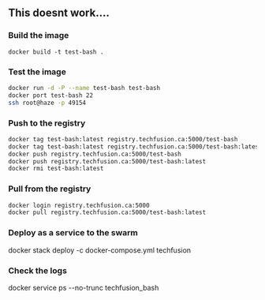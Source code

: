 
## This doesnt work....

### Build the image

`docker build -t test-bash .`

### Test the image

```bash
docker run -d -P --name test-bash test-bash
docker port test-bash 22
ssh root@haze -p 49154
```

### Push to the registry

 ```bash
docker tag test-bash:latest registry.techfusion.ca:5000/test-bash
docker tag test-bash:latest registry.techfusion.ca:5000/test-bash:latest
docker push registry.techfusion.ca:5000/test-bash
docker push registry.techfusion.ca:5000/test-bash:latest
docker rmi test-bash:latest
```

### Pull from the registry

```bash
docker login registry.techfusion.ca:5000
docker pull registry.techfusion.ca:5000/test-bash:latest
```

### Deploy as a service to the swarm

docker stack deploy -c docker-compose.yml techfusion

### Check the logs

docker service ps --no-trunc techfusion_bash